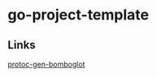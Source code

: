 # go-project-template

Links
-
[protoc-gen-bomboglot](https://github.com/yesmishgan/protoc-gen-bomboglot)





